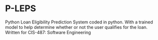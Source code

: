 # P-LEPS
Python Loan Eligibility Prediction System coded in python. With a trained model to help determine whether or not the user qualifies for the loan.
Written for CIS-487: Software Engineering



